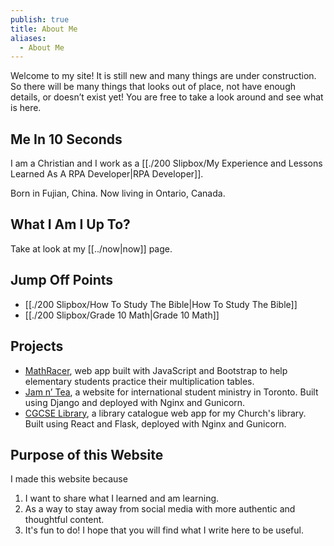 ```yaml
---
publish: true
title: About Me
aliases:
  - About Me
---
```

Welcome to my site! It is still new and many things are under construction. So there will be many things that looks out of place, not have enough details, or doesn’t exist yet! You are free to take a look around and see what is here.

## Me In 10 Seconds
I am a Christian and I work as a [[./200 Slipbox/My Experience and Lessons Learned As A RPA Developer|RPA Developer]].

Born in Fujian, China. Now living in Ontario, Canada.

## What I Am I Up To?
Take at look at my [[../now|now]] page.

## Jump Off Points
- [[./200 Slipbox/How To Study The Bible|How To Study The Bible]]
- [[./200 Slipbox/Grade 10 Math|Grade 10 Math]]

## Projects
- [MathRacer](https://leiyu3.github.io/mathracer/), web app built with JavaScript and Bootstrap to help elementary students practice their multiplication tables.
- [Jam n’ Tea](https://jamntea.ca/), a website for international student ministry in Toronto. Built using Django and deployed with Nginx and Gunicorn.
- [CGCSE Library](https://library.cgcse.ca), a library catalogue web app for my Church's library. Built using React and Flask, deployed with Nginx and Gunicorn.

## Purpose of this Website
I made this website because 
1) I want to share what I learned and am learning. 
2) As a way to stay away from social media with more authentic and thoughtful content. 
3) It's fun to do! I hope that you will find what I write here to be useful.
